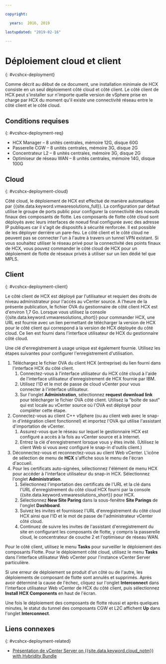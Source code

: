 ```yaml
---

copyright:

  years:  2016, 2019

lastupdated: "2019-02-16"

---
```


# Déploiement cloud et client
{: #vcshcx-deployment}

Comme décrit au début de ce document, une installation minimale de HCX consiste en un seul déploiement côté cloud et côté client. Le côté client de HCX peut s'installer sur n'importe quelle version de vSphere prise en charge par HCX du moment qu'il existe une connectivité réseau entre le côté client et le côté cloud.

## Conditions requises
{: #vcshcx-deployment-req}

- HCX Manager – 8 unités centrales, mémoire 12G, disque 60G
- Passerelle CGW – 8 unités centrales, mémoire 3G, disque 2G
- Concentrateur L2 – 8 unités centrales, mémoire 3G, disque 2G
- Optimiseur de réseau WAN – 8 unités centrales, mémoire 14G, disque 100G

## Cloud
{: #vcshcx-deployment-cloud}

Côté cloud, le déploiement de HCX est effectué de manière automatique par {{site.data.keyword.vmwaresolutions_full}}. La configuration par défaut utilise le groupe de ports public pour configurer la connectivité des noeuds finaux des composants de flotte. Les composants de flotte côté cloud sont déployés avec leurs interfaces de noeud final configurée avec des adresse IP publiques car il s'agit de dispositifs à sécurité renforcée. Il est possible de les déployer derrière un pare-feu. Le côté client et le côté cloud ne peuvent pas se connecter l'un à l'autre à travers un tunnel VPN existant. Si vous souhaitez utiliser le réseau privé pour la connectivité des points finaux de HCX, vous pouvez commander le côté cloud de HCX pour un déploiement de flotte de réseaux privés à utiliser sur un lien dédié tel que MPLS.

## Client
{: #vcshcx-deployment-client}

Le côté client de HCX est déployé par l'utilisateur et requiert des droits de niveau administrateur pour l'accès au vCenter source. A l'heure de la présente publication, le fichier OVA du gestionnaire de côté client HCX est d'environ 1,7 Go. Lorsque vous utilisez la console {{site.data.keyword.vmwaresolutions_short}} pour commander HCX, une URL est fournie avec un lien permettant de télécharger la version de HCX pour le côté client qui correspond à la version de HCX déployée du côté cloud. Ce lien est fourni dans l'interface utilisateur de HCX du gestionnaire côté cloud.

Une clé d'enregistrement à usage unique est également fournie. Utilisez les étapes suivantes pour configurer l'enregistrement d'utilisation.

1. Téléchargez le fichier OVA du client HCX (entreprise) du lien fourni dans l'interface HCX du côté client.
    1. Connectez-vous à l'interface utilisateur du HCX côté cloud à l'aide de l'interface utilisateur d'enregistrement de HCX fournie par IBM.
    2. Utilisez l'ID et le mot de passe de cloud vCenter pour vous connecter à l'interface utilisateur.
    3. Sur l'onglet **Administration**, sélectionnez **request download link** pour télécharger le fichier OVA côté client. Utilisez la "boîte de saut" qui est locale au vCenter source où l'OVA est déployé pour compléter cette étape.
2. Connectez-vous au client C++ vSphere (ou au client web avec le snap-in d'intégration client fonctionnel) et importez l'OVA qui utilise l'assistant d'importation de vCenter.
    1. Assurez-vous que le réseau sur lequel le gestionnaire HCX est configuré a accès à la fois au vCenter source et à Internet.  
    2. Entrez la clé d'enregistrement lorsque vous y êtes invité. (Utilisez le client Web si vous avez configuré le snap-in d'outils client.)  
3. Déconnectez-vous et reconnectez-vous au client Web vCenter. L'icône de sélection de menu de **HCX** s'affiche sous le menu de l'écran d'accueil.
4. Pour les certificats auto-signées, sélectionnez l'élément de menu HCX pour accéder à l'interface utilisateur du snap-in HCX. Sélectionnez l'onglet **Administration**.
    1. Sélectionnez l'importation des certificats de l'URL et la clé dans l'URL d'enregistrement du côté cloud HCX fourni par la console {{site.data.keyword.vmwaresolutions_short}} pour HCX.
    2. Sélectionnez **New Site Paring** dans la sous-fenêtre **Site Parings** de l'onglet **Dashboard**.
    3. Suivez les invites et fournissez l'URL d'enregistrement du côté cloud HCX ainsi que l'ID et le mot de passe de l'administrateur vCenter côté cloud.
    4. Continuez de suivre les invites de l'assistant d'enregistrement du site en configurant les composants de flotte, y compris la passerelle cloud, le concentrateur de couche 2 et l'optimiseur de réseau WAN.  

Pour le côté client, utilisez le menu **Tasks** pour surveiller le déploiement des composants Flotte. Pour le déploiement côté cloud, utilisez le menu **Tasks** dans l'interface utilisateur Web vCenter pour l'instance vCenter Server particulière.

Si une erreur de déploiement se produit d'un côté ou de l'autre, les déploiements de composant de flotte sont annulés et supprimés. Après avoir déterminé la cause de l'échec, cliquez sur l'onglet **Interconnect** dans l'interface utilisateur Web vCenter de HCX du côté client, puis sélectionnez **Install HCX Components** en haut de l'écran.

Une fois le déploiement des composants de flotte réussi et après quelques minutes, le statut du tunnel des composants CGW et L2C affichent **Up** dans l'onglet **Interconnect**.

## Liens connexes
{: #vcshcx-deployment-related}

* [Présentation de vCenter Server on {{site.data.keyword.cloud_notm}} with Hybridity Bundle](/docs/services/vmwaresolutions/archiref/vcs/vcs-hybridity-intro.html)   
